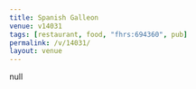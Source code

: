 ```yaml
---
title: Spanish Galleon
venue: v14031
tags: [restaurant, food, "fhrs:694360", pub]
permalink: /v/14031/
layout: venue
---
```

null